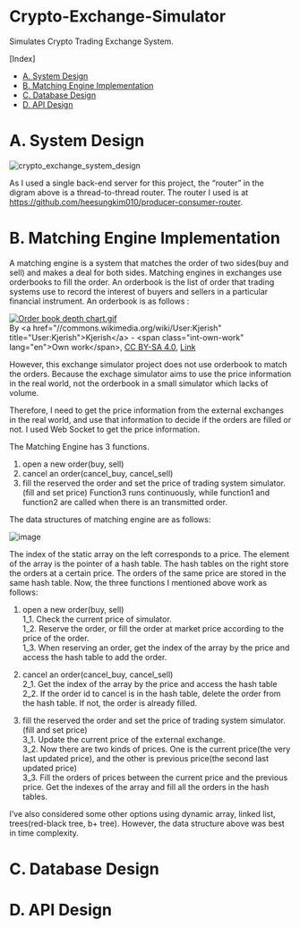 # Crypto-Exchange-Simulator

Simulates Crypto Trading Exchange System.

[Index]

- [A. System Design](#a-system-design)
- [B. Matching Engine Implementation](#b-matching-engine-implementation)
- [C. Database Design](#c-database-design)
- [D. API Design](#d-api-design)

# A. System Design

![crypto_exchange_system_design](https://user-images.githubusercontent.com/63962555/158497586-695edab1-d7a5-4fc1-952f-179a42cff68d.jpg)

As I used a single back-end server for this project, the “router” in the digram above is a thread-to-thread router. The router I used is at https://github.com/heesungkim010/producer-consumer-router.


# B. Matching Engine Implementation

A matching engine is a system that matches the order of two sides(buy and sell) and makes a deal for both sides. Matching engines in exchanges use orderbooks to fill the order. An orderbook is the list of order that trading systems use to record the interest of buyers and sellers in a particular financial instrument. An orderbook is as follows :
<p><a href="https://commons.wikimedia.org/wiki/File:Order_book_depth_chart.gif#/media/File:Order_book_depth_chart.gif"><img src="https://upload.wikimedia.org/wikipedia/commons/1/14/Order_book_depth_chart.gif" alt="Order book depth chart.gif"></a><br>By &lt;a href="//commons.wikimedia.org/wiki/User:Kjerish" title="User:Kjerish"&gt;Kjerish&lt;/a&gt; - &lt;span class="int-own-work" lang="en"&gt;Own work&lt;/span&gt;, <a href="https://creativecommons.org/licenses/by-sa/4.0" title="Creative Commons Attribution-Share Alike 4.0">CC BY-SA 4.0</a>, <a href="https://commons.wikimedia.org/w/index.php?curid=73830065">Link</a></p>


However, this exchange simulator project does not use orderbook to match the orders. Because the exchage simulator aims to use the price information in the real world, not the orderbook in a small simulator which lacks of volume.


Therefore, I need to get the price information from the external exchanges in the real world, and use that information to decide if the orders are filled or not. I used Web Socket to get the price information.

 The Matching Engine has 3 functions.


1. open a new order(buy, sell) 
2. cancel an order(cancel_buy, cancel_sell)
3. fill the reserved the order and set the price of trading system simulator. (fill and set price)
Function3 runs continuously, while function1 and function2 are called when there is an transmitted order.

The data structures of matching engine are as follows:

![image](https://user-images.githubusercontent.com/63962555/159195868-fbee6965-f942-4d5a-a343-85086d1b924c.png)


The index of the static array on the left corresponds to a price. The element of the array is the pointer of a hash table.
The hash tables on the right store the orders at a certain price. The orders of the same price are stored in the same hash table.
Now, the three functions I mentioned above work as follows:
1. open a new order(buy, sell)   
1_1. Check the current price of simulator.    
1_2. Reserve the order, or fill the order at market price according to the price of the order.    
1_3. When reserving an order, get the index of the array by the price and access the hash table to add the order.    
2. cancel an order(cancel_buy, cancel_sell)   
2_1. Get the index of the array by the price and access the hash table    
2_2. If the order id to cancel is in the hash table, delete the order from the hash table. If not, the order is already filled.    

3. fill the reserved the order and set the price of trading system simulator. (fill and set price)     
3_1. Update the current price of the external exchange.    
3_2. Now there are two kinds of prices. One is the current price(the very last updated price), and the other is previous price(the second last updated price)    
3_3. Fill the orders of prices between the current price and the previous price. Get the indexes of the array and fill all the orders in the hash tables.   

 I’ve also considered some other options using dynamic array, linked list, trees(red-black tree, b+ tree). However, the data structure above was best in time complexity. 

# C. Database Design

# D. API Design
